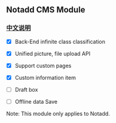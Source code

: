 ## Notadd CMS Module

### [中文说明](README_zh.md)

- [x] Back-End infinite class classification
- [x] Unified picture, file upload API
- [x] Support custom pages
- [x] Custom information item
- [ ] Draft box
- [ ] Offline data Save


Note: This module only applies to Notadd.

